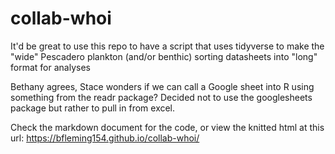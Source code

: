 # collab-whoi
It'd be great to use this repo to have a script that uses tidyverse to make the "wide" Pescadero plankton (and/or benthic) sorting datasheets into "long" format for analyses

Bethany agrees, Stace wonders if we can call a Google sheet into R using something from the readr package? Decided not to use the googlesheets package but rather to pull in from excel.

Check the markdown document for the code, or view the knitted html at this url: https://bfleming154.github.io/collab-whoi/
